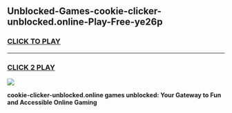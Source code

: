 
## Unblocked-Games-cookie-clicker-unblocked.online-Play-Free-ye26p
<h3>
<a href="https://premium76.site?title=cookie-clicker-unblocked.online&ref=20M">CLICK TO PLAY</a></h3>
<hr>

<h3>
<a href="https://premium76.site?title=cookie-clicker-unblocked.online&ref=20M">CLICK 2 PLAY</a>
  
</h3>

<a href="https://premium76.site?title=cookie-clicker-unblocked.online&ref=19M"><img src="https://clearcache.store/games.png"></a>


**cookie-clicker-unblocked.online games unblocked: Your Gateway to Fun and Accessible Online Gaming**
